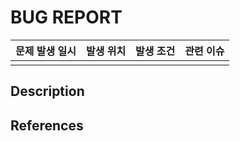 # BUG REPORT
| 문제 발생 일시 |  발생 위치  | 발생 조건 | 관련 이슈 |
|:---:|:---:|:---:|:---:|
|  |  |  |  |

## Description
<!-- 문제가 된 내용에 대해서 설명해주세요. -->

## References
<!-- 관련 영상 혹은 스크린샷이 있다면 첨부해주세요. -->
